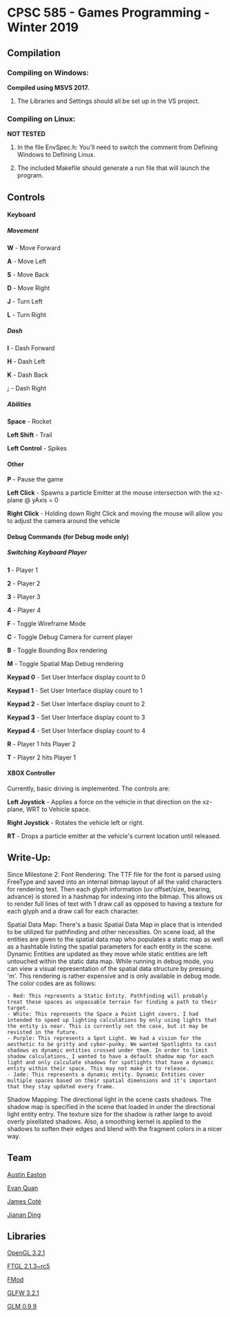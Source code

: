 # CPSC 585 - Games Programming - Winter 2019

## Compilation

### Compiling on Windows:

**Compiled using MSVS 2017.**

1. The Libraries and Settings should all be set up in the VS project.

### Compiling on Linux:

**NOT TESTED**
1. In the file EnvSpec.h: You'll need to switch the comment from Defining
   Windows to Defining Linux.

2. The included Makefile should generate a run file that will launch the
   program.

## Controls

#### Keyboard

##### Movement

**W** - Move Forward

**A** - Move Left

**S** - Move Back

**D** - Move Right

**J** - Turn Left

**L** - Turn Right

##### Dash

**I** - Dash Forward

**H** - Dash Left

**K** - Dash Back

**;** - Dash Right

##### Abilities

**Space** - Rocket

**Left Shift** - Trail

**Left Control** - Spikes

#### Other

**P** - Pause the game

**Left Click** - Spawns a particle Emitter at the mouse intersection with the xz-plane @ yAxis = 0

**Right Click** - Holding down Right Click and moving the mouse will allow you to adjust the camera around the vehicle

#### Debug Commands (for Debug mode only)

##### Switching Keyboard Player

**1** - Player 1

**2** - Player 2

**3** - Player 3

**4** - Player 4

**F** - Toggle Wireframe Mode

**C** - Toggle Debug Camera for current player

**B** - Toggle Bounding Box rendering

**M** - Toggle Spatial Map Debug rendering

**Keypad 0** - Set User Interface display count to 0

**Keypad 1** - Set User Interface display count to 1

**Keypad 2** - Set User Interface display count to 2

**Keypad 3** - Set User Interface display count to 3

**Keypad 4** - Set User Interface display count to 4

**R** - Player 1 hits Player 2

**T** - Player 2 hits Player 1

#### XBOX Controller

Currently, basic driving is implemented. The controls are:

**Left Joystick** - Applies a force on the vehicle in that direction on the xz-plane, WRT to Vehicle space.

**Right Joystick** - Rotates the vehicle left or right.

**RT** - Drops a particle emitter at the vehicle's current location until released.

## Write-Up:

Since Milestone 2:
Font Rendering: The TTF file for the font is parsed using FreeType and saved into an internal bitmap layout of all the valid characters for rendering text. Then each glyph information (uv offset/size, bearing, advance) is stored in a hashmap for indexing into the bitmap. This allows us to render full lines of text with 1 draw call as opposed to having a texture for each glyph and a draw call for each character. 

Spatial Data Map: There's a basic Spatial Data Map in place that is intended to be utilized for pathfinding and other necessities. On scene load, all the entities are given to the spatial data map who populates a static map as well as a hashtable listing the spatial parameters for each entity in the scene. Dynamic Entities are updated as they move while static entities are left untouched within the static data map. While running in debug mode, you can view a visual representation of the spatial data structure by pressing 'm'. This rendering is rather expensive and is only available in debug mode. The color codes are as follows:

    - Red: This represents a Static Entity. Pathfinding will probably treat these spaces as unpassable terrain for finding a path to their target.
    - White: This represents the Space a Point Light covers. I had intended to speed up lighting calculations by only using lights that the entity is near. This is currently not the case, but it may be revisted in the future.
    - Purple: This represents a Spot Light. We had a vision for the aesthetic to be gritty and cyber-punky. We wanted Spotlights to cast shadows as dynamic entities crossed under them. In order to limit shadow calculations, I wanted to have a default shadow map for each light and only calculate shadows for spotlights that have a dynamic entity within their space. This may not make it to release.
    - Jade: This represents a dynamic entity. Dynamic Entities cover multiple spaces based on their spatial dimensions and it's important that they stay updated every frame.

Shadow Mapping: The directional light in the scene casts shadows. The shadow map is specified in the scene that loaded in under the directional light entity entry. The texture size for the shadow is rather large to avoid overly pixellated shadows. Also, a smoothing kernel is applied to the shadows to soften their edges and blend with the fragment colors in a nicer way.

## Team

[Austin Easton](https://github.com/austinen)

[Evan Quan](https://github.com/EvanQuan)

[James Coté](https://github.com/jamescote)

[Jianan Ding](https://github.com/jiananding)

## Libraries

[OpenGL 3.2.1](https://www.opengl.org/)

[FTGL 2.1.3~rc5](https://sourceforge.net/projects/ftgl/)

[FMod](https://www.fmod.com/)

[GLFW 3.2.1](https://www.glfw.org/)

[GLM 0.9.9](https://glm.g-truc.net/0.9.9/index.html)
